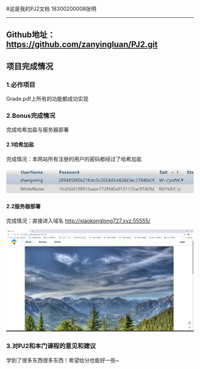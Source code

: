 #这是我的PJ2文档
18300200008张明

-------------------------

Github地址：https://github.com/zanyingluan/PJ2.git
--------------------------
## 项目完成情况

### 1.必作项目
Grade.pdf上所有的功能都成功实现

### 2.Bonus完成情况
完成哈希加盐与服务器部署

#### 2.1哈希加盐

完成情况：本网站所有注册的用户的密码都经过了哈希加盐

![](/images/bonus/bonus-salt.png)


#### 2.2服务器部署

完成情况：直接进入域名 http://xiaokonglong727.xyz:55555/

![](/images/bonus/bonus-server.png)


### 3.对PJ2和本门课程的意见和建议
学到了很多东西很多东西！希望给分也能好一些~

	
